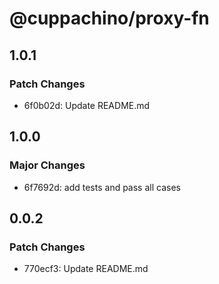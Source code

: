 # @cuppachino/proxy-fn

## 1.0.1

### Patch Changes

- 6f0b02d: Update README.md

## 1.0.0

### Major Changes

- 6f7692d: add tests and pass all cases

## 0.0.2

### Patch Changes

- 770ecf3: Update README.md
